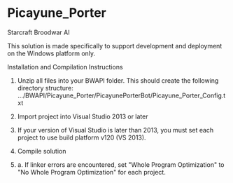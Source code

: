 # Picayune_Porter
Starcraft Broodwar AI

This solution is made specifically to support development and deployment on the Windows platform only.

Installation and Compilation Instructions
1. Unzip all files into your BWAPI folder.  This should create the following directory structure:
.../BWAPI/Picayune_Porter/PicayunePorterBot/Picayune_Porter_Config.txt

2. Import project into Visual Studio 2013 or later
3. If your version of Visual Studio is later than 2013, you must set each project to use build platform v120 (VS 2013).
4. Compile solution
4. a. If linker errors are encountered, set "Whole Program Optimization" to "No Whole Program Optimization" for each project.
